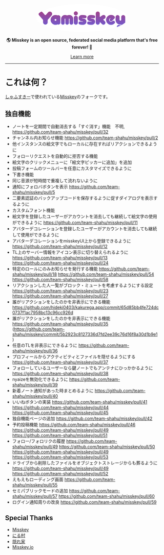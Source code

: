 <div align="center">
<a href="https://misskey-hub.net">
	<img src="./assets/title_float.svg" alt="Misskey logo" style="border-radius:50%" width="300"/>
</a>

**🌎 **Misskey** is an open source, federated social media platform that's free forever! 🚀**

[Learn more](https://misskey-hub.net/)

---
</div>

# これは何？
[しゃふすきー](https://shahu.ski)で使われている[Misskey](https://github.com/misskey-dev/misskey)のフォークです。  
  
## 独自機能
- ノートを一定期間で自動消去する「すぐ消す」機能　不明, https://github.com/team-shahu/misskey/pull/32
- チャンネル内お知らせ機能 https://github.com/team-shahu/misskey/pull/2
- 他インスタンスの絵文字でもローカルに存在すればリアクションできるように
- フォローリクエストを自動的に拒否する機能
- 絵文字のクリックメニューに「絵文字ピッカーに追加」を追加
- 投稿フォームのツールバーを任意にカスタマイズできるように
- 下書き機能
- 同じ音源が短時間で重複して流れないように
- 通知にフォロバボタンを表示 https://github.com/team-shahu/misskey/pull/5
- 二要素認証のバックアップコードを保存するように促すダイアログを表示するように
- カスタムフォント機能
- 絵文字を登録したユーザーがアカウントを消去しても継続して絵文字の使用ができるように https://github.com/team-shahu/misskey/pull/11
- アバターデコレーションを登録したユーザーがアカウントを消去しても継続して使用ができるように
- アバターデコレーションをmisskeyUI上から登録できるように https://github.com/team-shahu/misskey/pull/12
- TL上のサーバー情報をアイコン表示に切り替えられるように https://github.com/team-shahu/misskey/pull/13 https://github.com/team-shahu/misskey/pull/24
- 特定のロールにのみお知らせを発行する機能 https://github.com/team-shahu/misskey/pull/18 https://github.com/team-shahu/misskey/pull/54 https://github.com/team-shahu/misskey/pull/58
- リアクションした人一覧がブロック・ミュートを考慮するようにする設定 https://github.com/team-shahu/misskey/pull/23 https://github.com/team-shahu/misskey/pull/27
- 誰がリアクションをしたのかを非表示にできる機能 https://github.com/hideki0403/kakurega.app/commit/65d85bb4fe724dc0737f1ac7958bc13c96cc926d
- 誰がリアクションをしたのかを非表示にできる機能 https://github.com/team-shahu/misskey/pull/35 (https://github.com/team-shahu/misskey/commit/5b2923c8127336d7fd2ee39c76d16f8a30d1b9e1)
- 任意のTLを非表示にできるように https://github.com/team-shahu/misskey/pull/36
- プロフィールからアクティビティとファイルを隠せるようにする https://github.com/team-shahu/misskey/pull/37
- フォローしているユーザーなら鍵ノートでもアンテナにひっかかるように https://github.com/team-shahu/misskey/pull/38
- nyaizeを無効化できるように https://github.com/team-shahu/misskey/pull/39
- 新着ノート通知があった時まとめるように https://github.com/team-shahu/misskey/pull/40
- いいねボタンの実装 https://github.com/team-shahu/misskey/pull/41 https://github.com/team-shahu/misskey/pull/44 https://github.com/team-shahu/misskey/pull/45
- 独自機能ページの追加 https://github.com/team-shahu/misskey/pull/42
- 予約投稿機能 https://github.com/team-shahu/misskey/pull/46 https://github.com/team-shahu/misskey/pull/49 https://github.com/team-shahu/misskey/pull/51
- フォロー/フォロリクの履歴 https://github.com/team-shahu/misskey/pull/49 https://github.com/team-shahu/misskey/pull/50 https://github.com/team-shahu/misskey/pull/49 https://github.com/team-shahu/misskey/pull/53
- ドライブから削除したファイルをオブジェクトストレージからも葬るように https://github.com/team-shahu/misskey/pull/49 https://github.com/team-shahu/misskey/pull/52
- えもえもローディング画面 https://github.com/team-shahu/misskey/pull/55
- セミパブリックモードの追加 https://github.com/team-shahu/misskey/pull/57 https://github.com/team-shahu/misskey/pull/60
- ログイン通知周りの改良 https://github.com/team-shahu/misskey/pull/59
## Special Thanks
- [Misskey](https://github.com/misskey-dev/misskey)  
- [にる村](https://github.com/n1lsqn/misskey)  
- [隠れ家](https://github.com/hideki0403/kakurega.app)  
- [Misskey.io](https://github.com/MisskeyIO/misskey)  

